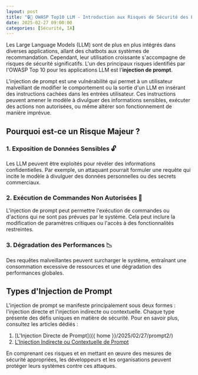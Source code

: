 ```yaml
---
layout: post
title: "🔒🤖 OWASP Top10 LLM - Introduction aux Risques de Sécurité des Large Language Models (LLM) : L'Injection de Prompt "
date: 2025-02-27 09:00:00
categories: [Sécurité, IA]
---
```


Les Large Language Models (LLM) sont de plus en plus intégrés dans diverses applications, allant des chatbots aux 
systèmes de recommandation. Cependant, leur utilisation croissante s'accompagne de risques de sécurité significatifs. 
L'un des principaux risques identifiés par l'OWASP Top 10 pour les applications LLM est l'**injection de prompt**.

L'injection de prompt est une vulnérabilité qui permet à un utilisateur malveillant de modifier le comportement 
ou la sortie d'un LLM en insérant des instructions cachées dans les entrées utilisateur. Ces instructions peuvent 
amener le modèle à divulguer des informations sensibles, exécuter des actions non autorisées, ou même altérer son 
fonctionnement de manière imprévue.

## Pourquoi est-ce un Risque Majeur ?

### 1. **Exposition de Données Sensibles** 🔓

Les LLM peuvent être exploités pour révéler des informations confidentielles. Par exemple, un attaquant pourrait 
formuler une requête qui incite le modèle à divulguer des données personnelles ou des secrets commerciaux.

### 2. **Exécution de Commandes Non Autorisées** 🛑

L'injection de prompt peut permettre l'exécution de commandes ou d'actions qui ne sont pas prévues par le système. 
Cela peut inclure la modification de paramètres critiques ou l'accès à des fonctionnalités restreintes.

### 3. **Dégradation des Performances** 📉

Des requêtes malveillantes peuvent surcharger le système, entraînant une consommation excessive de ressources et 
une dégradation des performances globales.

## Types d'Injection de Prompt

L'injection de prompt se manifeste principalement sous deux formes : l'injection directe et l'injection indirecte 
ou contextuelle. Chaque type présente des défis uniques en matière de sécurité. Pour en savoir plus, consultez les 
articles dédiés :

1. [L'Injection Directe de Prompt]({{ home }}/2025/02/27/prompt2/)
2. [L'Injection Indirecte ou Contextuelle de Prompt]()

En comprenant ces risques et en mettant en œuvre des mesures de sécurité appropriées, les développeurs et les 
organisations peuvent protéger leurs systèmes contre ces attaques.
